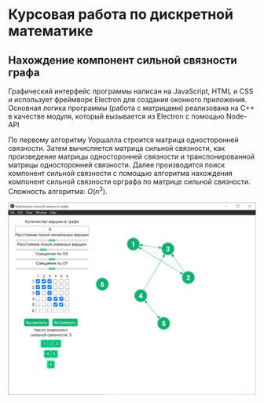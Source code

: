 # Курсовая работа по дискретной математике

## Нахождение компонент сильной связности графа

Графический интерфейс программы написан на JavaScript, HTML и CSS и использует фреймворк Electron для создания оконного приложения. Основная логика программы (работа с матрицами) реализована на C++ в качестве модуля, который вызывается из Electron с помощью Node-API

По первому алгоритму Уоршалла строится матрица односторонней связности. Затем вычисляется матрица сильной связности, как произведение
матрицы односторонней связности и транспонированной матрицы односторонней связности. Далее производится поиск компонент сильной связности
с помощью алгоритма нахождения компонент сильной связности орграфа по матрице сильной связности. Сложность алгоритма: $О(n^3)$.

![scheenshot](./img/screenshot.png)
